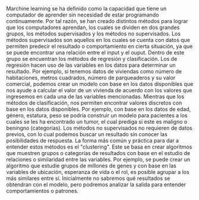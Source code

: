 Marchine learning se ha definido como la capacidad que tiene un computador de aprender sin necesidad de estar programando continuamente. Por tal razón, se han creado distintos métodos para lograr que los computadores aprendan, los cuales se dividen en dos grandes grupos, los métodos supervisados y los métodos no supervisados.
Los métodos supervisados son aquellos en los cuales se cuenta con datos que permiten predecir el resultado o comportamiento en cierta situación, ya que se puede encontrar una relación entre el input y el ouput. Dentro de este grupo se encuentran los métodos de regresión y clasificación. Los de regresión hacen uso de las variables en los datos para determinar un resultado. Por ejemplo, si tenemos datos de viviendas como número de habitaciones, metros cuadrados, número de parqueaderos y su valor comercial, podemos crear un modelo con base en los datos disponibles que nos ayude a calcular el valor de un vivienda de acuerdo con los valores que ingresemos en cada una de las variables mencionadas. Mientras que los métodos de clasificación, nos permiten encontrar valores discretos con base en los datos disponibles. Por ejemplo, con base en los datos de edad, género, estatura, peso se podría construir un modelo para pacientes a los cuales se les ha encontrado un tumor, el cual prediga si este es maligno o beningno (categorías).
Los métodos no supervisados no requieren de datos previos, con lo cual podemos buscar un resultado sin conocer las posibilidades de respuesta. La forma más común y práctica para dar a entender estos métodos es el "clustering". Este se basa en crear algoritmos que muestren grupos o categorías de resultados con base en el estudio de relaciones o similaridad entre las variables. Por ejemplo, se puede crear un algoritmo que estudie grupos de millones de genes y con base en las variables de ubicación, esperanza de vida o el rol, es posible agrupar a los más similares entre sí. Inicialmente no sabremos qué resultados se obtendran con el modelo, pero podremos analizar la salida para entender comportamientos o patrones. 
